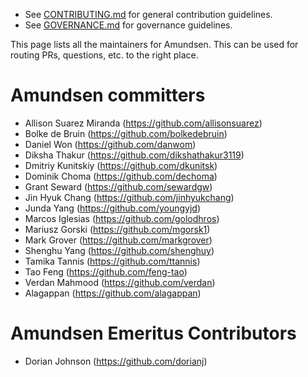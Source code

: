 * See [CONTRIBUTING.md](CONTRIBUTING.md) for general contribution guidelines.
* See [GOVERNANCE.md](GOVERNANCE.md) for governance guidelines.

This page lists all the maintainers for Amundsen.  This can be used for
routing PRs, questions, etc. to the right place.

# Amundsen committers
- Allison Suarez Miranda (https://github.com/allisonsuarez)
- Bolke de Bruin (https://github.com/bolkedebruin)
- Daniel Won (https://github.com/danwom)
- Diksha Thakur (https://github.com/dikshathakur3119)
- Dmitriy Kunitskiy (https://github.com/dkunitsk)
- Dominik Choma (https://github.com/dechoma)
- Grant Seward (https://github.com/sewardgw)
- Jin Hyuk Chang (https://github.com/jinhyukchang)
- Junda Yang (https://github.com/youngyjd)
- Marcos Iglesias (https://github.com/golodhros)
- Mariusz Gorski (https://github.com/mgorsk1)
- Mark Grover (https://github.com/markgrover)
- Shenghu Yang (https://github.com/shenghuy)
- Tamika Tannis (https://github.com/ttannis)
- Tao Feng (https://github.com/feng-tao)
- Verdan Mahmood (https://github.com/verdan)
- Alagappan (https://github.com/alagappan)

# Amundsen Emeritus Contributors
- Dorian Johnson (https://github.com/dorianj)
